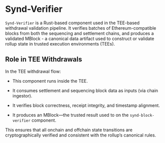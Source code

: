 # Synd-Verifier

`Synd-Verifier` is a Rust-based component used in the TEE-based withdrawal validation pipeline. It verifies batches of Ethereum-compatible blocks from both the sequencing and settlement chains, and produces a validated MBlock - a canonical data artifact used to construct or validate rollup state in trusted execution environments (TEEs).

## Role in TEE Withdrawals

In the TEE withdrawal flow:

- This component runs inside the TEE.

- It consumes settlement and sequencing block data as inputs (via chain ingestor).

- It verifies block correctness, receipt integrity, and timestamp alignment.

- It produces an MBlock—the trusted result used to on the `synd-block-verifier` component.

This ensures that all onchain and offchain state transitions are cryptographically verified and consistent with the rollup’s canonical rules.
